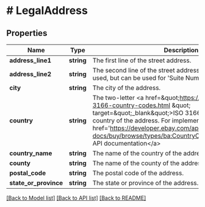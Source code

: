 # # LegalAddress

## Properties

Name | Type | Description | Notes
------------ | ------------- | ------------- | -------------
**address_line1** | **string** | The first line of the street address. | [optional]
**address_line2** | **string** | The second line of the street address. This field is not always used, but can be used for &#39;Suite Number&#39; or &#39;Apt Number&#39;. | [optional]
**city** | **string** | The city of the address. | [optional]
**country** | **string** | The two-letter &lt;a href&#x3D;\&quot;https://www.iso.org/iso-3166-country-codes.html \&quot; target&#x3D;\&quot;_blank\&quot;&gt;ISO 3166&lt;/a&gt; standard of the country of the address. For implementation help, refer to &lt;a href&#x3D;&#39;https://developer.ebay.com/api-docs/buy/browse/types/ba:CountryCodeEnum&#39;&gt;eBay API documentation&lt;/a&gt; | [optional]
**country_name** | **string** | The name of the country of the address. | [optional]
**county** | **string** | The name of the county of the address. | [optional]
**postal_code** | **string** | The postal code of the address. | [optional]
**state_or_province** | **string** | The state or province of the address. | [optional]

[[Back to Model list]](../../README.md#models) [[Back to API list]](../../README.md#endpoints) [[Back to README]](../../README.md)
